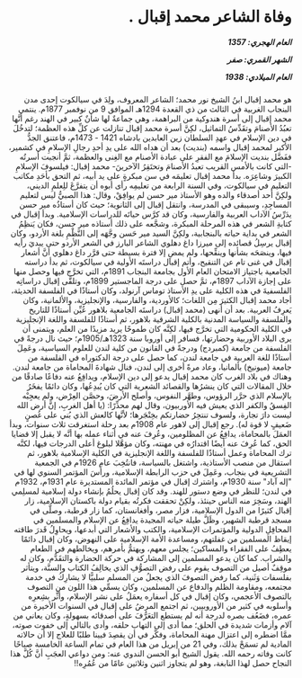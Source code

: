 <h1 dir="rtl">وفاة الشاعر محمد إقبال .</h1>

<h5 dir="rtl">العام الهجري:  1357

الشهر القمري: صفر

العام الميلادي: 1938</h5>

<p dir="rtl">هو محمد إقبال ابنُ الشيخ نور محمد؛ الشاعر المعروف، ولِدَ في سيالكوت إحدى مدن البنجاب الغربية في الثالث من ذي القعدة 1294هـ الموافق 9 من نوفمبر 1877م. ينتمي محمد إقبال إلى أسرة هندوكية من البراهمة، وهي جماعةٌ لها شأنٌ كبير في الهند رغم أنَّها تعبُدُ الأصنامَ وتقَدِّسُ التماثيل، لكِنَّ أسرة محمد إقبال تنازلت عن كلِّ هذه العظمة؛ لتدخُلَ في دين الإسلام في عهدِ السلطان زين العابدين بادشاه 1421 - 1473م، فاعتنق الجدُّ الأكبر لمحمد إقبال واسمه (بنديت) بعد أن هداه الله على يدِ أحدِ رجالِ الإسلامِ في كشمير، ففَضَّل بنديت الإسلامَ مع الفقرِ على عبادة الأصنام مع الغِنى والعظمة، ثمَّ أنجبت أسرتُه -التي كانت بالأمس القريب تعبدُ الأصنامَ وتحتَقِرُ الآخرينَ- محمد إقبال: فيلسوفَ الإسلامِ الكبيرَ وشاعِرَه. بدأ محمد إقبال تعليمَه في سن مبكرةٍ على يد أبيه، ثم التحق بأحَدِ مكاتب التعليم في سيالكوت، وفي السنة الرابعة من تعليمِه رأى أبوه أن يتفرَّغَ للِعلمِ الديني، ولكِنَّ أحد أصدقاء والده وهو الأستاذ مير حسن لم يوافِقْ، وقال: هذا الصبيُّ ليس لتعليم المساجِدِ، وسيبقى في المدرسة، وانتقل إقبال إلى الثانوية؛ حيث كان أستاذُه مير حسن يدَرِّسُ الآداب العربية والفارسية، وكان قد كرَّس حياتَه للدراسات الإسلامية. وبدأ إقبال في كتابةِ الشعر في هذه المرحلة المبكرة، وشجَّعه على ذلك أستاذه مير حسن، فكان يَنظِمُ الشعر في بداية حياته بالبنجابية، ولكِنَّ السيد مير حَسن وجَّهَه إلى النَّظْمِ بلغة الأردو، وكان إقبال يرسِلُ قصائده إلى ميرزا داغ دهلوي الشاعر البارز في الشعر الأردو حتى يبديَ رأيه فيها، وينصَحَه بشأنها وينقِّحها، ولم يمضِ إلا فترة بسيطة حتى قرَّر داغ دهلوي أنَّ أشعار إقبال في غنى تام عن التنقيح، وأتم إقبال دراستَه الأولية في سيالكوت، ثم بدأ دراسته الجامعية باجتياز الامتحان العام الأول بجامعة البنجاب 1891م، التي تخرَّج فيها وحصل منها على إجازة الآداب 1897م، ثمَّ حصل على درجة الماجستير 1899م، وتلقَّى إقبال دراساتِه الفلسفيةَ في هذه الكلية على يدِ الأستاذ توماس آرنولد، وكان أستاذًا في الفلسفة الحديثة، أجاد محمد إقبال الكثيرَ مِن اللغات؛ كالأوردية، والفارسية، والإنجليزية، والألمانية، وكان يَعرِفُ العربية. بعد أن أنهى (محمد إقبال) دراستَه الجامعية بلاهور عُيِّن أستاذًا للتاريخ والفلسفة والسياسة المدنية بالكلية الشرقية بلاهور، ثم أستاذًا للفلسفة واللغة الإنجليزية في الكلية الحكومية التي تخرَّج فيها، لكِنَّه كان طموحًا يريد مزيدًا من العلم، ويتمنى أن يرى البلاد الأوربية وحضارتها، فسافر إلى أوروبا سنة 1323هـ/1905م؛ حيث نال درجةً في الفلسفة من جامعة (كمبردج) ودرجةً في القانون من كلية لندن للعلوم السياسية، وعَمِلَ أستاذًا للغة العربية في جامعة لندن، كما حصل على درجة الدكتوراه في الفلسفة من جامعة (ميونيخ) بألمانيا، وعاد مرةً أخرى إلى لندن، فنال شهادةَ المحاماة من جامعة لندن. وهناك في بلاد الغرب كان محمد إقبال يدعو إلى دين الإسلام، ويدافِعُ عنه دفاعًا صادقًا من خلال المقالات التي كان ينشرُها والقصائد الشعرية التي كان يُبدِعُها، وكان دائمًا يفخَرُ بالإسلام الذي حرَّر الرؤوس، وطهَّر النفوس، وأصلح الأرضَ، وحصَّن العِرْض، ولم يعجِبْه الفِسقُ والكفر الذي يعيش فيه الأوربيون، وقال لهم محذِّرًا: (يا أهل الغربِ، إنَّ أرض الله ليست دارَ تجارة، ولسوف تنتحِرُ حضارتكم بخِنْجَرها؛ لأنَّها كالعش الذي بُني على غُصنٍ ضَعيفٍ لا قوة له). رجع إقبال إلى لاهور عام 1908م بعد رحلة استغرقت ثلاث سنوات، وبدأ العمَلَ بالمحاماة، يدافِعُ عن المظلومين، وعُرِفَ عنه في أثناء عمله بها أنَّه لا يقبل إلا قضايا الحق، كما عُرِفَ عنه أيضًا اقتدارُه في مهنته، وكان مؤهَّلا لبلوغ أعلى الدرجات فيها، لكنَّه ترك المحاماة وعمل أستاذًا للفلسفة واللغة الإنجليزية في الكلية الإسلامية بلاهور، ثم استقال من منصب الأستاذية، واشتغل بالسياسة، فانتُخِبَ عام 1926م في الجمعية التشريعية في بنجاب، وعَمِلَ في حزب الرابطة الإسلامية، ورأَسَ المؤتمر السنوي لها في "إله آباد" سنة 1930م، واشترك إقبال في مؤتمر المائدة المستديرة عام 1931م، 1932م في لندن؛ للنظر في وضع دستور للهند. وقد كان إقبال يحلُمُ بإنشاء دولة إسلامية لمسلِمي الهند، وسَخِرَ منه الناس حينئذ، ولكِنْ تحققت فكرتُه بقيام دولة باكستان الإسلامية، زار إقبال كثيرًا من الدول الإسلامية، فزار مصر، وأفغانستان، كما زار قرطبة، وصلَّى في مسجد قرطبة الشهير، وظَلَّ طيلة حياته المجيدة يدافِعُ عن الإسلام والمسلمين في المحافِلِ الدولية والمؤتمرات الإسلامية، والكتب والأشعار التي أبدعها، ويحاوِلُ قَدرَ طاقته إيقاظ المسلمين من غفلتهم، ومساعدة الأمة الإسلامية على النهوض، وكان إقبال دائمًا يعطِفُ على الفقراء والمساكين؛ يجلس معهم، ويهتمُّ بأمرهم، ويخالطهم في الطعام والشراب. كما كان يدعو المسلمين إلى المشاركة في حركة الحضارة والتقَدُّم، وكان له موقِفٌ أصيل من التصوف يقوم على رفض التصوُّفِ الذي يخالِفُ الكتاب والسنَّة، ويتأثر بفلسفات وَثَنية، كما رفض التصوفَ الذي يجعلُ من المسلم سلبيًّا لا يشارِكُ في خدمة مجتمعه، ومقاومة الظلم والدفاع عن المسلمين، وكان يسمِّي هذا اللون من التصوف بالتصوف الأعجمي، وكان إقبال في كل أسفاره يعمَلُ على نشر الإسلام، وأثَّر بشِعرِه وأسلوبه في كثير من الأوروبيين، ثم اجتمع المرضُ على إقبال في السنوات الأخيرة من عمره، فضَعُف بصره لدرجة أنه لم يستطع التعَرُّفَ على أصدقائه بسهولةٍ، وكان يعاني من آلام وأزمات شديدة في الحلق؛ مما أدى إلى التهاب حلقه، وأدى بالتالي إلى خفوت صوته، ممَّا اضطره إلى اعتزال مهنة المحاماة، وفكَّر في أن يقصِدَ فيينا طلبًا للعلاج إلا أن حالاته المادية لم تسمَحْ بذلك، وفي 21 من إبريل من هذا العام في تمام الساعة الخامسة صباحًا كانت وفاته رحمه الله. يقول الشيخ أبو الحسن الندوي عنه: ومن دواعي العجَبِ أنَّ كُلَّ هذا النجاح حصل لهذا النابغة، وهو لم يتجاوز اثنين وثلاثين عامًا من عُمُرِه!!</p></br>
